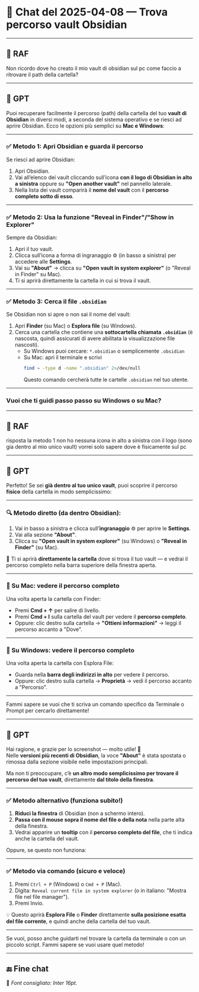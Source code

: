 # 📅 Chat del 2025-04-08 — Trova percorso vault Obsidian

---

## 👤 **RAF**

Non ricordo dove ho creato il mio vault di obsidian sul pc come faccio a ritrovare il path della cartella?

---

## 🤖 **GPT**

Puoi recuperare facilmente il percorso (path) della cartella del tuo **vault di Obsidian** in diversi modi, a seconda del sistema operativo e se riesci ad aprire Obsidian. Ecco le opzioni più semplici su **Mac e Windows**:

---

### ✅ **Metodo 1: Apri Obsidian e guarda il percorso**
Se riesci ad aprire Obsidian:

1. Apri Obsidian.
2. Vai all’elenco dei vault cliccando sull’icona **con il logo di Obsidian in alto a sinistra** oppure su **"Open another vault"** nel pannello laterale.
3. Nella lista dei vault comparirà il **nome del vault** con il **percorso completo sotto di esso**.

---

### ✅ **Metodo 2: Usa la funzione "Reveal in Finder"/"Show in Explorer"**
Sempre da Obsidian:

1. Apri il tuo vault.
2. Clicca sull’icona a forma di ingranaggio ⚙️ (in basso a sinistra) per accedere alle **Settings**.
3. Vai su **"About"** → clicca su **"Open vault in system explorer"** (o "Reveal in Finder" su Mac).
4. Ti si aprirà direttamente la cartella in cui si trova il vault.

---

### ✅ **Metodo 3: Cerca il file `.obsidian`**
Se Obsidian non si apre o non sai il nome del vault:

1. Apri **Finder** (su Mac) o **Esplora file** (su Windows).
2. Cerca una cartella che contiene una **sottocartella chiamata `.obsidian`** (è nascosta, quindi assicurati di avere abilitata la visualizzazione file nascosti).
   - Su Windows puoi cercare: `*.obsidian` o semplicemente `.obsidian`
   - Su Mac: apri il terminale e scrivi  
     ```bash
     find ~ -type d -name ".obsidian" 2>/dev/null
     ```
     Questo comando cercherà tutte le cartelle `.obsidian` nel tuo utente.

---

### Vuoi che ti guidi passo passo su Windows o su Mac?

---

## 👤 **RAF**

risposta la metodo 1 non ho nessuna icona in alto a sinistra con il logo (sono gia dentro al mio unico vault) vorrei solo sapere dove è fisicamente sul pc

---

## 🤖 **GPT**

Perfetto! Se sei **già dentro al tuo unico vault**, puoi scoprire il percorso **fisico** della cartella in modo semplicissimo:

---

### 🔍 **Metodo diretto (da dentro Obsidian):**

1. Vai in basso a sinistra e clicca sull’**ingranaggio** ⚙️ per aprire le **Settings**.
2. Vai alla sezione **"About"**.
3. Clicca su **"Open vault in system explorer"** (su Windows) o **"Reveal in Finder"** (su Mac).

🔹 Ti si aprirà **direttamente la cartella** dove si trova il tuo vault — e vedrai il percorso completo nella barra superiore della finestra aperta.

---

### 🔎 Su Mac: vedere il percorso completo

Una volta aperta la cartella con Finder:
- Premi **Cmd + ↑** per salire di livello.
- Premi **Cmd + I** sulla cartella del vault per vedere il **percorso completo**.
- Oppure: clic destro sulla cartella → **"Ottieni informazioni"** → leggi il percorso accanto a "Dove".

---

### 🔎 Su Windows: vedere il percorso completo

Una volta aperta la cartella con Esplora File:
- Guarda nella **barra degli indirizzi in alto** per vedere il percorso.
- Oppure: clic destro sulla cartella → **Proprietà** → vedi il percorso accanto a "Percorso".

---

Fammi sapere se vuoi che ti scriva un comando specifico da Terminale o Prompt per cercarlo direttamente!

---

## 🤖 **GPT**

Hai ragione, e grazie per lo screenshot — molto utile! 👀  
Nelle **versioni più recenti di Obsidian**, la voce **"About"** è stata spostata o rimossa dalla sezione visibile nelle impostazioni principali.

Ma non ti preoccupare, c’è **un altro modo semplicissimo per trovare il percorso del tuo vault**, direttamente **dal titolo della finestra**.

---

### ✅ Metodo alternativo (funziona subito!)

1. **Riduci la finestra** di Obsidian (non a schermo intero).
2. **Passa con il mouse sopra il nome del file o della nota** nella parte alta della finestra.
3. Vedrai apparire un **tooltip** con il **percorso completo del file**, che ti indica anche la cartella del vault.

Oppure, se questo non funziona:

---

### ✅ Metodo via comando (sicuro e veloce)

1. Premi `Ctrl + P` (Windows) o `Cmd + P` (Mac).
2. Digita: `Reveal current file in system explorer` (o in italiano: "Mostra file nel file manager").
3. Premi Invio.

💡 Questo aprirà **Esplora File** o **Finder** direttamente **sulla posizione esatta del file corrente**, e quindi anche della cartella del tuo vault.

---

Se vuoi, posso anche guidarti nel trovare la cartella da terminale o con un piccolo script. Fammi sapere se vuoi usare quel metodo!

---

## 🔚 Fine chat

📌 *Font consigliato: Inter 16pt.*

